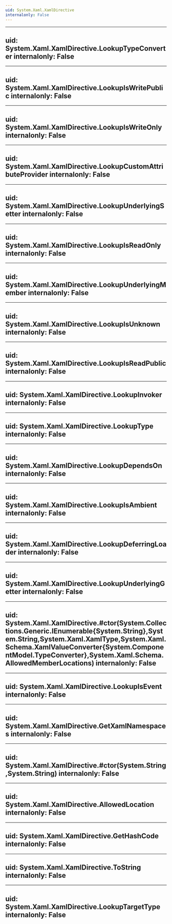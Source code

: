 ```yaml
---
uid: System.Xaml.XamlDirective
internalonly: False
---
```


---
uid: System.Xaml.XamlDirective.LookupTypeConverter
internalonly: False
---

---
uid: System.Xaml.XamlDirective.LookupIsWritePublic
internalonly: False
---

---
uid: System.Xaml.XamlDirective.LookupIsWriteOnly
internalonly: False
---

---
uid: System.Xaml.XamlDirective.LookupCustomAttributeProvider
internalonly: False
---

---
uid: System.Xaml.XamlDirective.LookupUnderlyingSetter
internalonly: False
---

---
uid: System.Xaml.XamlDirective.LookupIsReadOnly
internalonly: False
---

---
uid: System.Xaml.XamlDirective.LookupUnderlyingMember
internalonly: False
---

---
uid: System.Xaml.XamlDirective.LookupIsUnknown
internalonly: False
---

---
uid: System.Xaml.XamlDirective.LookupIsReadPublic
internalonly: False
---

---
uid: System.Xaml.XamlDirective.LookupInvoker
internalonly: False
---

---
uid: System.Xaml.XamlDirective.LookupType
internalonly: False
---

---
uid: System.Xaml.XamlDirective.LookupDependsOn
internalonly: False
---

---
uid: System.Xaml.XamlDirective.LookupIsAmbient
internalonly: False
---

---
uid: System.Xaml.XamlDirective.LookupDeferringLoader
internalonly: False
---

---
uid: System.Xaml.XamlDirective.LookupUnderlyingGetter
internalonly: False
---

---
uid: System.Xaml.XamlDirective.#ctor(System.Collections.Generic.IEnumerable{System.String},System.String,System.Xaml.XamlType,System.Xaml.Schema.XamlValueConverter{System.ComponentModel.TypeConverter},System.Xaml.Schema.AllowedMemberLocations)
internalonly: False
---

---
uid: System.Xaml.XamlDirective.LookupIsEvent
internalonly: False
---

---
uid: System.Xaml.XamlDirective.GetXamlNamespaces
internalonly: False
---

---
uid: System.Xaml.XamlDirective.#ctor(System.String,System.String)
internalonly: False
---

---
uid: System.Xaml.XamlDirective.AllowedLocation
internalonly: False
---

---
uid: System.Xaml.XamlDirective.GetHashCode
internalonly: False
---

---
uid: System.Xaml.XamlDirective.ToString
internalonly: False
---

---
uid: System.Xaml.XamlDirective.LookupTargetType
internalonly: False
---
